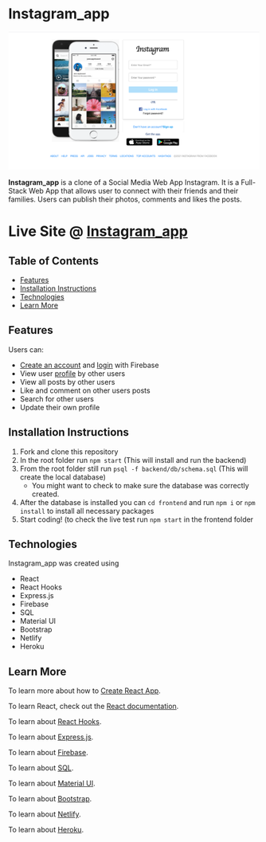 # Instagram_app

![Instagram_app](.doc/../docs/login.png)

**Instagram_app** is a clone of a Social Media Web App Instagram. It is a Full-Stack Web App that allows user to connect with their friends and their families. Users can publish their photos, comments and likes the posts.

# Live Site @ [Instagram_app](https://sihame-instagram-clone.netlify.app)

## Table of Contents

- [Features](feature)
- [Installation Instructions](#installation-instructions)
- [Technologies](#technologies)
- [Learn More](#learn-more)

## Features

Users can:

- [Create an account](./docs/signUp.png) and [login](./docs/login.png) with Firebase
- View user [profile](./docs/userProfile.png) by other users
- View all posts by other users
- Like and comment on other users posts
- Search for other users
- Update their own profile

## Installation Instructions

1. Fork and clone this repository
2. In the root folder run `npm start` (This will install and run the backend)
3. From the root folder still run `psql -f backend/db/schema.sql` (This will create the local database)
   - You might want to check to make sure the database was correctly created.
4. After the database is installed you can `cd frontend` and run `npm i` or `npm install` to install all necessary packages
5. Start coding! (to check the live test run `npm start` in the frontend folder

## Technologies

Instagram_app was created using

- React
- React Hooks
- Express.js
- Firebase
- SQL
- Material UI
- Bootstrap
- Netlify
- Heroku

## Learn More

To learn more about how to [Create React App](https://facebook.github.io/create-react-app/docs/getting-started).

To learn React, check out the [React documentation](https://reactjs.org/).

To learn about [React Hooks](https://reactjs.org/docs/hooks-intro.html).

To learn about [Express.js](https://www.guru99.com/node-js-express.html).

To learn about [Firebase](https://firebase.google.com/).

To learn about [SQL](https://www.postgresql.org/docs/current/index.html).

To learn about [Material UI](https://material-ui.com/).

To learn about [Bootstrap](https://react-bootstrap.github.io/).

To learn about [Netlify](https://www.netlify.com/).

To learn about [Heroku](https://www.heroku.com).
